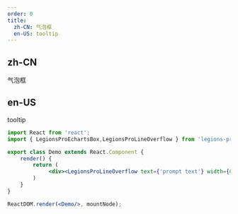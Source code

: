 ```yaml
---
order: 0
title:
  zh-CN: 气泡框
  en-US: tooltip
---
```


## zh-CN

气泡框

## en-US

tooltip

```jsx
import React from 'react';
import { LegionsProEchartsBox,LegionsProLineOverflow } from 'legions-pro-echarts';

export class Demo extends React.Component {
    render() {
        return (
             <div><LegionsProLineOverflow text={'prompt text'} width={65}></LegionsProLineOverflow></div>
        )
    }
}

ReactDOM.render(<Demo/>, mountNode);
```
<style>
    .code-box-demo > div{
        color:#108DE9;
    }
    .code-box-demo .pro-box-content{
        text-align: center;
        line-height: 67px;
    }
</style>
